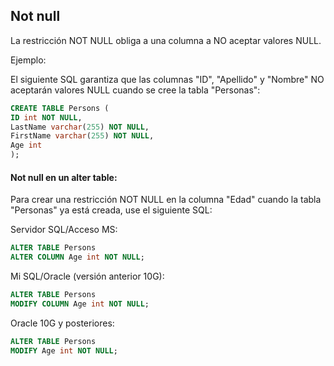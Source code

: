 ## Not null

La restricción NOT NULL obliga a una columna a NO aceptar valores NULL.

Ejemplo:

El siguiente SQL garantiza que las columnas "ID", "Apellido" y "Nombre" NO aceptarán valores NULL cuando se cree la tabla "Personas":

```sql
CREATE TABLE Persons (
ID int NOT NULL,
LastName varchar(255) NOT NULL,
FirstName varchar(255) NOT NULL,
Age int
);
```

#### Not null en un alter table:

Para crear una restricción NOT NULL en la columna "Edad" cuando la tabla "Personas" ya está creada, use el siguiente SQL:

Servidor SQL/Acceso MS:

```sql
ALTER TABLE Persons
ALTER COLUMN Age int NOT NULL;
```

Mi SQL/Oracle (versión anterior 10G):

```sql
ALTER TABLE Persons
MODIFY COLUMN Age int NOT NULL;
```

Oracle 10G y posteriores:

```sql
ALTER TABLE Persons
MODIFY Age int NOT NULL;
```